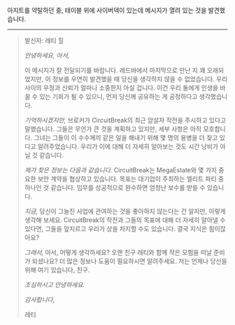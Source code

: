 아지트를 약탈하던 중, 테이블 위에 사이버덱이 있는데 메시지가 열려 있는 것을 발견했습니다.

---

> 발신자: 레티 힐
>
> _안녕하세요, 아서,_
>
> 이 메시지가 잘 전달되기를 바랍니다. 레드바에서 마지막으로 만난 지 꽤 오래되었지만, 이 정보를 우연히 발견했을 때 당신을 생각하지 않을 수 없었습니다. 우리 사이의 우정과 신뢰가 얼마나 소중한지 아실 겁니다. 이건 우리 둘에게 인생을 바꿀 수 있는 기회가 될 수 있으니, 먼저 당신께 공유하는 게 공정하다고 생각했습니다.
>
> _기억하시겠지만,_ 브로커가 CircuitBreak의 최근 암살자 작전을 주시하고 있다고 말했습니다. 그들은 무언가 큰 것을 계획하고 있지만, 세부 사항은 아직 모호합니다. 그녀는 그들이 이 수수께끼 같은 일을 해내기 위해 몇 명의 용병을 더 찾고 있다고 알려주었습니다. 우리가 이에 대해 더 자세히 알아보는 것도 시간 낭비가 아닐 것 같습니다.
>
> _제가 찾은 정보는 다음과 같습니다._ CircuitBreak는 MegaEstate와 몇 가지 중요한 보안 계약을 협상하고 있습니다. 목표는 대기업이 주최하는 엘리트 파티 중 하나인 것 같습니다. 임무를 성공적으로 완수하면 엄청난 보수를 받을 수 있습니다.
>
> _지금,_ 당신이 그늘진 사업에 관여하는 것을 좋아하지 않는다는 건 알지만, 이렇게 생각해 보세요. CircuitBreak의 작전과 그들의 목표에 대해 더 자세히 알아낼 수 있다면, 그들을 앞지르고 우리가 상을 차지할 수도 있습니다. 결국 지식은 힘이잖아요?
>
> _그래서,_ 아서, 어떻게 생각하세요? 오랜 친구 레티와 함께 작은 모험을 떠날 준비가 되셨나요? 더 많은 정보나 도움이 필요하시면 알려주세요. 저는 언제나 당신을 위해 여기 있습니다, 친구.
>
> _조심하시고 안녕하세요._
>
> _감사합니다,_
>
> 레티

